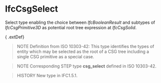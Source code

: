 # IfcCsgSelect

Select type enabling the choice between _IfcBooleanResult_ and subtypes of _IfcCsgPrimitive3D_ as potential root tree expression at _IfcCsgSolid_.<!-- end of definition -->

{ .extDef}
> NOTE Definition from ISO 10303-42:
> This type identifies the types of entity which may be selected as the root of a CSG tree including a single CSG primitive as a special case.

> NOTE Corresponding STEP type **csg_select** defined in ISO 10303-42.

> HISTORY New type in IFC1.5.1.
